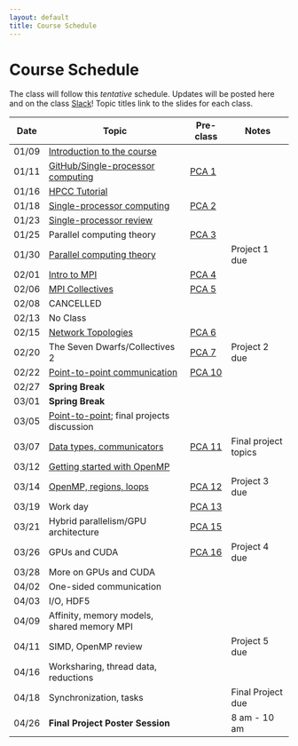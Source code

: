 ```yaml
---
layout: default
title: Course Schedule
---
```


# Course Schedule

The class will follow this _tentative_ schedule. Updates will be posted here and on the class [Slack](http://cmse-822.slack.com)!
Topic titles link to the slides for each class.

| Date  | Topic                                                             | Pre-class                      | Notes                |
| ----- | ----------------------------------------------------------------- | ------------------------------ | -------------------- |
| 01/09 | [Introduction to the course](assets/Lecture0.pdf)                 |                                |                      |
| 01/11 | [GitHub/Single-processor computing](assets/Lecture1.pdf)          | [PCA 1](assignments/pca1.md)   |                      |
| 01/16 | [HPCC Tutorial](assets/20240116-Introduction_to_the_MSU_HPCC.pdf) |                                |                      |
| 01/18 | [Single-processor computing](assets/Lecture2.pdf)                 | [PCA 2](assignments/pca2.md)   |                      |
| 01/23 | [Single-processor review](assets/Lecture3.pdf)                    |                                |                      |
| 01/25 | Parallel computing theory                                         | [PCA 3](assignments/pca3.md)   |                      |
| 01/30 | [Parallel computing theory](assets/Lecture4.pdf)                  |                                | Project 1 due        |
| 02/01 | [Intro to MPI](assets/Lecture5.pdf)                               | [PCA 4](assignments/pca4.md)   |                      |
| 02/06 | [MPI Collectives](assets/Lecture6.pdf)                            | [PCA 5](assignments/pca5.md)   |                      |
| 02/08 | CANCELLED                                                         |                                |                      |
| 02/13 | No Class                                                          |                                |                      |
| 02/15 | [Network Topologies](assets/Lecture7.pdf)                         | [PCA 6](assignments/pca6.md)   |                      |
| 02/20 | The Seven Dwarfs/Collectives 2                                    | [PCA 7](assignments/pca7.md)   | Project 2 due        |
| 02/22 | [Point-to-point communication](assets/Lecture8.pdf)               | [PCA 10](assignments/pca10.md) |                      |
| 02/27 | **Spring Break**                                                  |                                |                      |
| 03/01 | **Spring Break**                                                  |                                |                      |
| 03/05 | [Point-to-point](assets/Lecture9.pdf); final projects discussion  |                                |                      |
| 03/07 | [Data types, communicators](assets/Lecture13.pdf)                 | [PCA 11](assignments/pca11.md) | Final project topics |
| 03/12 | [Getting started with OpenMP](assets/Lecture14.pdf)               |                                |                      |
| 03/14 | [OpenMP, regions, loops](assets/Lecture16.pdf)                    | [PCA 12](assignments/pca12.md) | Project 3 due        |
| 03/19 | Work day                                                          | [PCA 13](assignments/pca13.md) |                      |
| 03/21 | Hybrid parallelism/GPU architecture                               | [PCA 15](assignments/pca15.md) |                      |
| 03/26 | GPUs and CUDA                                                     | [PCA 16](assignments/pca16.md) | Project 4 due        |
| 03/28 | More on GPUs and CUDA                                             |                                |                      |
| 04/02 | One-sided communication                                           |                                |                      |
| 04/03 | I/O, HDF5                                                         |                                |                      |
| 04/09 | Affinity, memory models, shared memory MPI                        |                                |                      |
| 04/11 | SIMD, OpenMP review                                               |                                | Project 5 due        |
| 04/16 | Worksharing, thread data, reductions                              |                                |                      |
| 04/18 | Synchronization, tasks                                            |                                | Final Project due    |
| 04/26 | **Final Project Poster Session**                                  |                                | 8 am - 10 am         |
